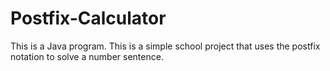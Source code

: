 # Postfix-Calculator
This is a Java program.
This is a simple school project that uses the postfix notation to solve a number sentence.
